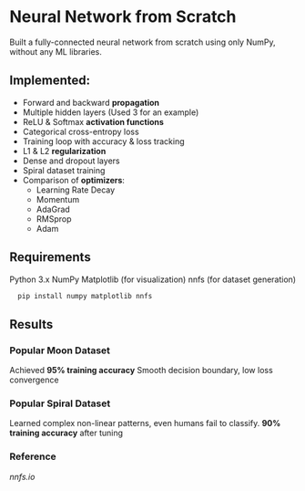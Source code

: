 # Neural Network from Scratch
Built a fully-connected neural network from scratch using only NumPy, without any ML libraries.

## Implemented:
- Forward and backward **propagation**
- Multiple hidden layers (Used 3 for an example)
- ReLU & Softmax **activation functions**
- Categorical cross-entropy loss
- Training loop with accuracy & loss tracking
- L1 & L2 **regularization**
- Dense and dropout layers
- Spiral dataset training
- Comparison of **optimizers**:
    - Learning Rate Decay
    - Momentum
    - AdaGrad
    - RMSprop
    - Adam


## Requirements

Python 3.x
NumPy
Matplotlib (for visualization)
nnfs (for dataset generation)

```bash
  pip install numpy matplotlib nnfs
```


## Results
### Popular Moon Dataset
Achieved **95% training accuracy**
Smooth decision boundary, low loss convergence

### Popular Spiral Dataset
Learned complex non-linear patterns, even humans fail to classify.
**90% training accuracy** after tuning

### Reference
*nnfs.io*
